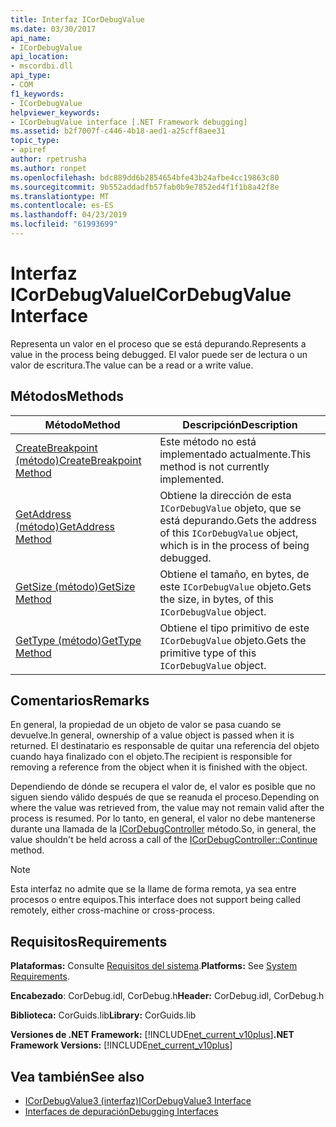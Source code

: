 ```yaml
---
title: Interfaz ICorDebugValue
ms.date: 03/30/2017
api_name:
- ICorDebugValue
api_location:
- mscordbi.dll
api_type:
- COM
f1_keywords:
- ICorDebugValue
helpviewer_keywords:
- ICorDebugValue interface [.NET Framework debugging]
ms.assetid: b2f7007f-c446-4b18-aed1-a25cff8aee31
topic_type:
- apiref
author: rpetrusha
ms.author: ronpet
ms.openlocfilehash: bdc889dd6b2854654bfe43b24afbe4cc19863c80
ms.sourcegitcommit: 9b552addadfb57fab0b9e7852ed4f1f1b8a42f8e
ms.translationtype: MT
ms.contentlocale: es-ES
ms.lasthandoff: 04/23/2019
ms.locfileid: "61993699"
---
```

# <a name="icordebugvalue-interface"></a><span data-ttu-id="7ab75-102">Interfaz ICorDebugValue</span><span class="sxs-lookup"><span data-stu-id="7ab75-102">ICorDebugValue Interface</span></span>
<span data-ttu-id="7ab75-103">Representa un valor en el proceso que se está depurando.</span><span class="sxs-lookup"><span data-stu-id="7ab75-103">Represents a value in the process being debugged.</span></span> <span data-ttu-id="7ab75-104">El valor puede ser de lectura o un valor de escritura.</span><span class="sxs-lookup"><span data-stu-id="7ab75-104">The value can be a read or a write value.</span></span>  
  
## <a name="methods"></a><span data-ttu-id="7ab75-105">Métodos</span><span class="sxs-lookup"><span data-stu-id="7ab75-105">Methods</span></span>  
  
|<span data-ttu-id="7ab75-106">Método</span><span class="sxs-lookup"><span data-stu-id="7ab75-106">Method</span></span>|<span data-ttu-id="7ab75-107">Descripción</span><span class="sxs-lookup"><span data-stu-id="7ab75-107">Description</span></span>|  
|------------|-----------------|  
|[<span data-ttu-id="7ab75-108">CreateBreakpoint (método)</span><span class="sxs-lookup"><span data-stu-id="7ab75-108">CreateBreakpoint Method</span></span>](../../../../docs/framework/unmanaged-api/debugging/icordebugvalue-createbreakpoint-method.md)|<span data-ttu-id="7ab75-109">Este método no está implementado actualmente.</span><span class="sxs-lookup"><span data-stu-id="7ab75-109">This method is not currently implemented.</span></span>|  
|[<span data-ttu-id="7ab75-110">GetAddress (método)</span><span class="sxs-lookup"><span data-stu-id="7ab75-110">GetAddress Method</span></span>](../../../../docs/framework/unmanaged-api/debugging/icordebugvalue-getaddress-method.md)|<span data-ttu-id="7ab75-111">Obtiene la dirección de esta `ICorDebugValue` objeto, que se está depurando.</span><span class="sxs-lookup"><span data-stu-id="7ab75-111">Gets the address of this `ICorDebugValue` object, which is in the process of being debugged.</span></span>|  
|[<span data-ttu-id="7ab75-112">GetSize (método)</span><span class="sxs-lookup"><span data-stu-id="7ab75-112">GetSize Method</span></span>](../../../../docs/framework/unmanaged-api/debugging/icordebugvalue-getsize-method.md)|<span data-ttu-id="7ab75-113">Obtiene el tamaño, en bytes, de este `ICorDebugValue` objeto.</span><span class="sxs-lookup"><span data-stu-id="7ab75-113">Gets the size, in bytes, of this `ICorDebugValue` object.</span></span>|  
|[<span data-ttu-id="7ab75-114">GetType (método)</span><span class="sxs-lookup"><span data-stu-id="7ab75-114">GetType Method</span></span>](../../../../docs/framework/unmanaged-api/debugging/icordebugvalue-gettype-method.md)|<span data-ttu-id="7ab75-115">Obtiene el tipo primitivo de este `ICorDebugValue` objeto.</span><span class="sxs-lookup"><span data-stu-id="7ab75-115">Gets the primitive type of this `ICorDebugValue` object.</span></span>|  
  
## <a name="remarks"></a><span data-ttu-id="7ab75-116">Comentarios</span><span class="sxs-lookup"><span data-stu-id="7ab75-116">Remarks</span></span>  
 <span data-ttu-id="7ab75-117">En general, la propiedad de un objeto de valor se pasa cuando se devuelve.</span><span class="sxs-lookup"><span data-stu-id="7ab75-117">In general, ownership of a value object is passed when it is returned.</span></span> <span data-ttu-id="7ab75-118">El destinatario es responsable de quitar una referencia del objeto cuando haya finalizado con el objeto.</span><span class="sxs-lookup"><span data-stu-id="7ab75-118">The recipient is responsible for removing a reference from the object when it is finished with the object.</span></span>  
  
 <span data-ttu-id="7ab75-119">Dependiendo de dónde se recupera el valor de, el valor es posible que no siguen siendo válido después de que se reanuda el proceso.</span><span class="sxs-lookup"><span data-stu-id="7ab75-119">Depending on where the value was retrieved from, the value may not remain valid after the process is resumed.</span></span> <span data-ttu-id="7ab75-120">Por lo tanto, en general, el valor no debe mantenerse durante una llamada de la [ICorDebugController](../../../../docs/framework/unmanaged-api/debugging/icordebugcontroller-continue-method.md) método.</span><span class="sxs-lookup"><span data-stu-id="7ab75-120">So, in general, the value shouldn't be held across a call of the [ICorDebugController::Continue](../../../../docs/framework/unmanaged-api/debugging/icordebugcontroller-continue-method.md) method.</span></span>  
  
> [!NOTE]
>  <span data-ttu-id="7ab75-121">Esta interfaz no admite que se la llame de forma remota, ya sea entre procesos o entre equipos.</span><span class="sxs-lookup"><span data-stu-id="7ab75-121">This interface does not support being called remotely, either cross-machine or cross-process.</span></span>  
  
## <a name="requirements"></a><span data-ttu-id="7ab75-122">Requisitos</span><span class="sxs-lookup"><span data-stu-id="7ab75-122">Requirements</span></span>  
 <span data-ttu-id="7ab75-123">**Plataformas:** Consulte [Requisitos del sistema](../../../../docs/framework/get-started/system-requirements.md).</span><span class="sxs-lookup"><span data-stu-id="7ab75-123">**Platforms:** See [System Requirements](../../../../docs/framework/get-started/system-requirements.md).</span></span>  
  
 <span data-ttu-id="7ab75-124">**Encabezado**: CorDebug.idl, CorDebug.h</span><span class="sxs-lookup"><span data-stu-id="7ab75-124">**Header:** CorDebug.idl, CorDebug.h</span></span>  
  
 <span data-ttu-id="7ab75-125">**Biblioteca:** CorGuids.lib</span><span class="sxs-lookup"><span data-stu-id="7ab75-125">**Library:** CorGuids.lib</span></span>  
  
 <span data-ttu-id="7ab75-126">**Versiones de .NET Framework:** [!INCLUDE[net_current_v10plus](../../../../includes/net-current-v10plus-md.md)]</span><span class="sxs-lookup"><span data-stu-id="7ab75-126">**.NET Framework Versions:** [!INCLUDE[net_current_v10plus](../../../../includes/net-current-v10plus-md.md)]</span></span>  
  
## <a name="see-also"></a><span data-ttu-id="7ab75-127">Vea también</span><span class="sxs-lookup"><span data-stu-id="7ab75-127">See also</span></span>

- [<span data-ttu-id="7ab75-128">ICorDebugValue3 (interfaz)</span><span class="sxs-lookup"><span data-stu-id="7ab75-128">ICorDebugValue3 Interface</span></span>](../../../../docs/framework/unmanaged-api/debugging/icordebugvalue3-interface.md)
- [<span data-ttu-id="7ab75-129">Interfaces de depuración</span><span class="sxs-lookup"><span data-stu-id="7ab75-129">Debugging Interfaces</span></span>](../../../../docs/framework/unmanaged-api/debugging/debugging-interfaces.md)
